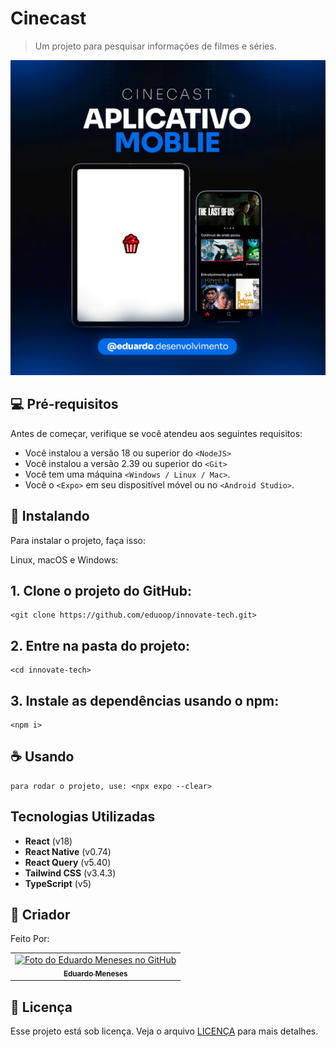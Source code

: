 # Cinecast

> Um projeto para pesquisar informações de filmes e séries.

![project presentation](assets/images/project-presentation.png)

## 💻 Pré-requisitos

Antes de começar, verifique se você atendeu aos seguintes requisitos:

- Você instalou a versão 18 ou superior do `<NodeJS>`
- Você instalou a versão 2.39 ou superior do `<Git>`
- Você tem uma máquina `<Windows / Linux / Mac>`.
- Você o `<Expo>` em seu dispositível móvel ou no `<Android Studio>`.

## 🚀 Instalando

Para instalar o projeto, faça isso:

Linux, macOS e Windows:

## 1. Clone o projeto do GitHub:

```
<git clone https://github.com/eduoop/innovate-tech.git>
```

## 2. Entre na pasta do projeto:

```
<cd innovate-tech>
```

## 3. Instale as dependências usando o npm:

```
<npm i>
```

## ☕ Usando

```
para rodar o projeto, use: <npx expo --clear>
```

## Tecnologias Utilizadas

- **React** (v18)
- **React Native** (v0.74)
- **React Query** (v5.40)
- **Tailwind CSS** (v3.4.3)
- **TypeScript** (v5)

## 🤝 Criador

Feito Por:

<table>
  <tr>
    <td align="center">
      <a href="#" title="defina o titulo do link">
        <img src="https://avatars.githubusercontent.com/u/85969484?s=400&u=b0e89e575a7cb91fc9f8a69e126a9d7587aa9478&v=4" width="100px;" alt="Foto do Eduardo Meneses no GitHub"/><br>
        <sub>
          <b>Eduardo Meneses</b>
        </sub>
      </a>
    </td>
  </tr>
</table>

## 📝 Licença

Esse projeto está sob licença. Veja o arquivo [LICENÇA](LICENSE.md) para mais detalhes.
